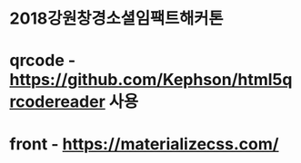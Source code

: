 # 2018강원창경소셜임팩트해커톤
# qrcode - https://github.com/Kephson/html5qrcodereader 사용
# front - https://materializecss.com/ 
